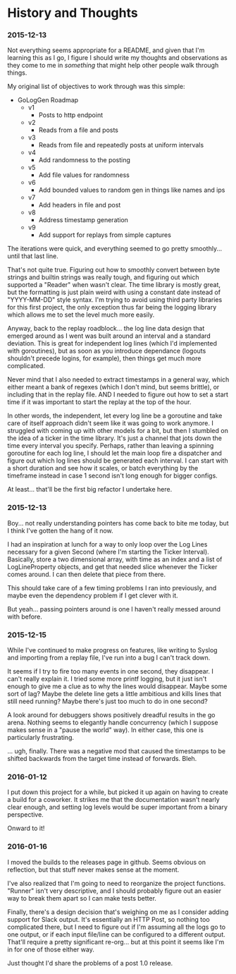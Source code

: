 # History and Thoughts

### 2015-12-13

Not everything seems appropriate for a README, and given that I'm learning this as I go, I figure I should write my thoughts and observations as they come to me in _something_ that might help other people walk through things.

My original list of objectives to work through was this simple:
* GoLogGen Roadmap
  * v1
    * Posts to http endpoint
  * v2
    * Reads from a file and posts
  * v3
    * Reads from file and repeatedly posts at uniform intervals
  * v4
    * Add randomness to the posting
  * v5
    * Add file values for randomness
  * v6
    * Add bounded values to random gen in things like names and ips
  * v7
    * Add headers in file and post
  * v8
    * Address timestamp generation
  * v9
    * Add support for replays from simple captures

The iterations were quick, and everything seemed to go pretty smoothly... until that last line.

That's not quite true. Figuring out how to smoothly convert between byte strings and builtin strings was really tough, and figuring out which supported a "Reader" when wasn't clear. The time library is mostly great, but the formatting is just plain weird with using a constant date instead of "YYYY-MM-DD" style syntax. I'm trying to avoid using third party libraries for this first project, the only exception thus far being the logging library which allows me to set the level much more easily.

Anyway, back to the replay roadblock... the log line data design that emerged around as I went was built around an interval and a standard deviation. This is great for independent log lines (which I'd implemented with goroutines), but as soon as you introduce dependance (logouts shouldn't precede logins, for example), then things get much more complicated.

Never mind that I also needed to extract timestamps in a general way, which either meant a bank of regexes (which I don't mind, but seems brittle), or including that in the replay file. AND I needed to figure out how to set a start time if it was important to start the replay at the top of the hour.

In other words, the independent, let every log line be a goroutine and take care of itself approach didn't seem like it was going to work anymore. I struggled with coming up with other models for a bit, but then I stumbled on the idea of a ticker in the time library. It's just a channel that jots down the time every interval you specify. Perhaps, rather than leaving a spinning goroutine for each log line, I should let the main loop fire a dispatcher and figure out which log lines should be generated each interval. I can start with a short duration and see how it scales, or batch everything by the timeframe instead in case 1 second isn't long enough for bigger configs.

At least... that'll be the first big refactor I undertake here.

### 2015-12-13

Boy... not really understanding pointers has come back to bite me today, but I think I've gotten the hang of it now.

I had an inspiration at lunch for a way to only loop over the Log Lines necessary for a given Second (where I'm starting the Ticker Interval). Basically, store a two dimensional array, with time as an index and a list of LogLineProperty objects, and get that needed slice whenever the Ticker comes around. I can then delete that piece from there.

This should take care of a few timing problems I ran into previously, and maybe even the dependency problem if I get clever with it.

But yeah... passing pointers around is one I haven't really messed around with before.

### 2015-12-15

While I've continued to make progress on features, like writing to Syslog and importing from a replay file, I've run into a bug I can't track down.

It seems if I try to fire too many events in one second, they disappear. I can't really explain it. I tried some more printf logging, but it just isn't enough to give me a clue as to why the lines would disappear. Maybe some sort of lag? Maybe the delete line gets a little ambitious and kills lines that still need running? Maybe there's just too much to do in one second?

A look around for debuggers shows positively dreadful results in the go arena. Nothing seems to elegantly handle concurrency (which I suppose makes sense in a "pause the world" way). In either case, this one is particularly frustrating.

... ugh, finally. There was a negative mod that caused the timestamps to be shifted backwards from the target time instead of forwards. Bleh.

### 2016-01-12

I put down this project for a while, but picked it up again on having to create a build for a coworker. It strikes me that the documentation wasn't nearly clear enough, and setting log levels would be super important from a binary perspective.

Onward to it!

### 2016-01-16

I moved the builds to the releases page in github. Seems obvious on reflection, but that stuff never makes sense at the moment.

I've also realized that I'm going to need to reorganize the project functions. "Runner" isn't very descriptive, and I should probably figure out an easier way to break them apart so I can make tests better.

Finally, there's a design decision that's weighing on me as I consider adding support for Slack output. It's essentially an HTTP Post, so nothing too complicated there, but I need to figure out if I'm assuming all the logs go to one output, or if each input file/line can be configured to a different output. That'll require a pretty significant re-org... but at this point it seems like I'm in for one of those either way.

Just thought I'd share the problems of a post 1.0 release.

